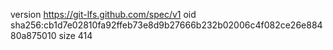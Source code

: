 version https://git-lfs.github.com/spec/v1
oid sha256:cb1d7e02810fa92ffeb73e8d9b27666b232b02006c4f082ce26e88480a875010
size 414
